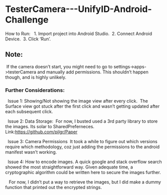 # TesterCamera---UnifyID-Android-Challenge
How to Run:
  1. Import project into Android Studio.
 2. Connect Android Device.
 3. Click ‘Run’.

## Note:
 If the camera doesn’t start, you might need to go to settings->apps->testerCamera and manually add permissions. This shouldn’t happen though, and is highly unlikely.

### Further Considerations:
  Issue 1: Showing/Not showing the image view after every click. 
 The Surface view got stuck after the first click and wasn’t getting updated after each subsequent click.

  Issue 2: Data Storage:
 For now, I busted used a 3rd party library to store the images. Its solar to SharedPreferneces.  Link:https://github.com/pilgr/Paper

  Issue 3: Camera Permissions
 It took a while to figure out which versions require which methodology, coz just adding the permissions to the android manifest wasn’t working.

  Issue 4: How to encode images. A quick google and stack overflow search showed the most straightforward way. Given adequate time, a cryptographic algorithm could be written here to secure the images further. 

   For now, I didn’t put a way to retrieve the images, but I did make a dummy function that printed out the encrypted strings. 
